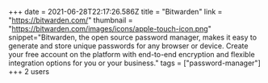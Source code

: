 +++
date = 2021-06-28T22:17:26.586Z
title = "Bitwarden"
link = "https://bitwarden.com/"
thumbnail = "https://bitwarden.com/images/icons/apple-touch-icon.png"
snippet="Bitwarden, the open source password manager, makes it easy to generate and store unique passwords for any browser or device. Create your free account on the platform with end-to-end encryption and flexible integration options for you or your business."
tags = ["password-manager"]
+++
2 users
